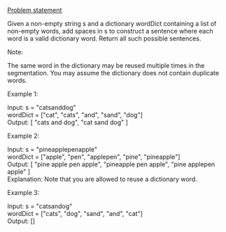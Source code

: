 [Problem statement](https://leetcode.com/explore/challenge/card/july-leetcoding-challenge/548/week-5-july-29th-july-31st/3406/)

Given a non-empty string s and a dictionary wordDict containing a list of non-empty words, add spaces in s to construct a sentence where each word is a valid dictionary word. Return all such possible sentences.

Note:

The same word in the dictionary may be reused multiple times in the segmentation.
You may assume the dictionary does not contain duplicate words.

Example 1:

Input: s = "catsanddog"<br> wordDict = \["cat", "cats", "and", "sand",
"dog"]<br> Output: \[ "cats and dog", "cat sand dog" ] 

Example 2:

Input: s = "pineapplepenapple"<br> wordDict = \["apple", "pen", "applepen",
"pine", "pineapple"]<br> Output: \[
  "pine apple pen apple",   "pineapple pen apple",
  "pine applepen apple" ]<br> Explanation: Note that you are allowed to
reuse a dictionary word. 

Example 3:

Input: s = "catsandog"<br> wordDict = \["cats", "dog", "sand", "and", "cat"]<br>
Output: \[]